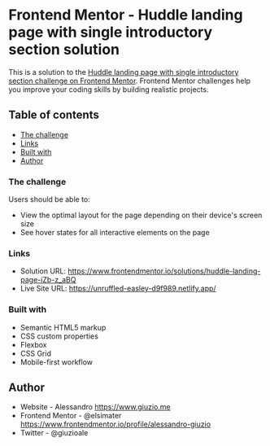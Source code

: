 # Frontend Mentor - Huddle landing page with single introductory section solution

This is a solution to the [Huddle landing page with single introductory section challenge on Frontend Mentor](https://www.frontendmentor.io/challenges/huddle-landing-page-with-a-single-introductory-section-B_2Wvxgi0). Frontend Mentor challenges help you improve your coding skills by building realistic projects.

## Table of contents

- [The challenge](#the-challenge)
- [Links](#links)
- [Built with](#built-with)
- [Author](#author)

### The challenge

Users should be able to:

- View the optimal layout for the page depending on their device's screen size
- See hover states for all interactive elements on the page

### Links

- Solution URL: https://www.frontendmentor.io/solutions/huddle-landing-page-iZb-z_aBQ
- Live Site URL: https://unruffled-easley-d9f989.netlify.app/

### Built with

- Semantic HTML5 markup
- CSS custom properties
- Flexbox
- CSS Grid
- Mobile-first workflow

## Author

- Website - Alessandro https://www.giuzio.me
- Frontend Mentor - @elsimater https://www.frontendmentor.io/profile/alessandro-giuzio
- Twitter - @giuzioale
